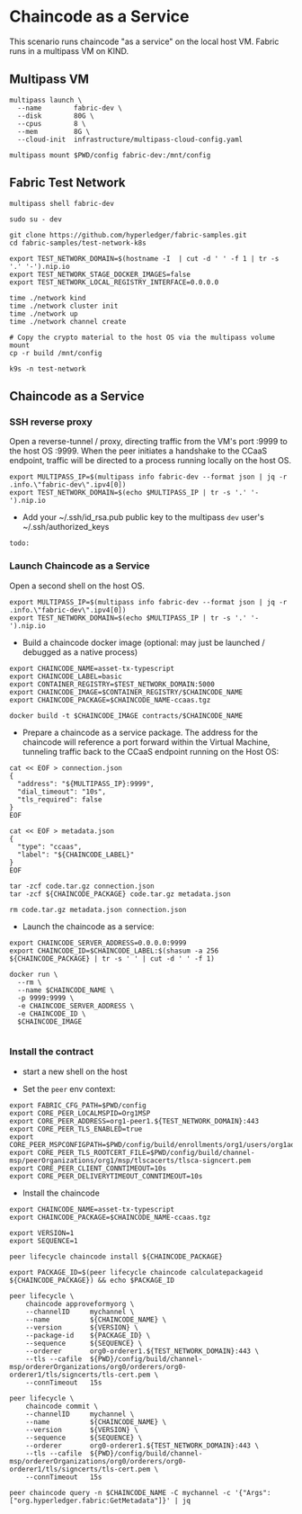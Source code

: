 # Chaincode as a Service 

This scenario runs chaincode "as a service" on the local host VM.  Fabric runs in a multipass VM on KIND.


## Multipass VM 

```shell
multipass launch \
  --name        fabric-dev \
  --disk        80G \
  --cpus        8 \
  --mem         8G \
  --cloud-init  infrastructure/multipass-cloud-config.yaml

multipass mount $PWD/config fabric-dev:/mnt/config

```


## Fabric Test Network 

```shell
multipass shell fabric-dev

sudo su - dev 
```

```shell
git clone https://github.com/hyperledger/fabric-samples.git
cd fabric-samples/test-network-k8s

export TEST_NETWORK_DOMAIN=$(hostname -I  | cut -d ' ' -f 1 | tr -s '.' '-').nip.io
export TEST_NETWORK_STAGE_DOCKER_IMAGES=false
export TEST_NETWORK_LOCAL_REGISTRY_INTERFACE=0.0.0.0

time ./network kind
time ./network cluster init
time ./network up
time ./network channel create
 
# Copy the crypto material to the host OS via the multipass volume mount 
cp -r build /mnt/config 

```

```shell
k9s -n test-network
```


## Chaincode as a Service 

### SSH reverse proxy

Open a reverse-tunnel / proxy, directing traffic from the VM's port :9999 to the host OS :9999.
When the peer initiates a handshake to the CCaaS endpoint, traffic will be directed to a process 
running locally on the host OS. 

```shell
export MULTIPASS_IP=$(multipass info fabric-dev --format json | jq -r .info.\"fabric-dev\".ipv4[0])
export TEST_NETWORK_DOMAIN=$(echo $MULTIPASS_IP | tr -s '.' '-').nip.io

```

- Add your ~/.ssh/id_rsa.pub public key to the multipass `dev` user's ~/.ssh/authorized_keys

```shell
todo: 
```


### Launch Chaincode as a Service 

Open a second shell on the host OS. 

```shell
export MULTIPASS_IP=$(multipass info fabric-dev --format json | jq -r .info.\"fabric-dev\".ipv4[0])
export TEST_NETWORK_DOMAIN=$(echo $MULTIPASS_IP | tr -s '.' '-').nip.io

```

- Build a chaincode docker image (optional: may just be launched / debugged as a native process)
```shell
export CHAINCODE_NAME=asset-tx-typescript
export CHAINCODE_LABEL=basic
export CONTAINER_REGISTRY=$TEST_NETWORK_DOMAIN:5000
export CHAINCODE_IMAGE=$CONTAINER_REGISTRY/$CHAINCODE_NAME
export CHAINCODE_PACKAGE=$CHAINCODE_NAME-ccaas.tgz 

docker build -t $CHAINCODE_IMAGE contracts/$CHAINCODE_NAME 

```

- Prepare a chaincode as a service package.  The address for the chaincode will reference a port forward 
  within the Virtual Machine, tunneling traffic back to the CCaaS endpoint running on the Host OS:
```shell
cat << EOF > connection.json
{
  "address": "${MULTIPASS_IP}:9999",
  "dial_timeout": "10s",
  "tls_required": false
}
EOF

cat << EOF > metadata.json
{
  "type": "ccaas",
  "label": "${CHAINCODE_LABEL}"
}
EOF

tar -zcf code.tar.gz connection.json
tar -zcf ${CHAINCODE_PACKAGE} code.tar.gz metadata.json

rm code.tar.gz metadata.json connection.json 

```

- Launch the chaincode as a service: 
```shell
export CHAINCODE_SERVER_ADDRESS=0.0.0.0:9999
export CHAINCODE_ID=$CHAINCODE_LABEL:$(shasum -a 256 ${CHAINCODE_PACKAGE} | tr -s ' ' | cut -d ' ' -f 1)

docker run \
  --rm \
  --name $CHAINCODE_NAME \
  -p 9999:9999 \
  -e CHAINCODE_SERVER_ADDRESS \
  -e CHAINCODE_ID \
  $CHAINCODE_IMAGE
    
```


### Install the contract 

- start a new shell on the host 

- Set the `peer` env context:
```shell
export FABRIC_CFG_PATH=$PWD/config
export CORE_PEER_LOCALMSPID=Org1MSP
export CORE_PEER_ADDRESS=org1-peer1.${TEST_NETWORK_DOMAIN}:443
export CORE_PEER_TLS_ENABLED=true
export CORE_PEER_MSPCONFIGPATH=$PWD/config/build/enrollments/org1/users/org1admin/msp
export CORE_PEER_TLS_ROOTCERT_FILE=$PWD/config/build/channel-msp/peerOrganizations/org1/msp/tlscacerts/tlsca-signcert.pem
export CORE_PEER_CLIENT_CONNTIMEOUT=10s
export CORE_PEER_DELIVERYTIMEOUT_CONNTIMEOUT=10s

```

- Install the chaincode
```shell
export CHAINCODE_NAME=asset-tx-typescript
export CHAINCODE_PACKAGE=$CHAINCODE_NAME-ccaas.tgz 

export VERSION=1
export SEQUENCE=1

```

```shell
peer lifecycle chaincode install ${CHAINCODE_PACKAGE}

export PACKAGE_ID=$(peer lifecycle chaincode calculatepackageid ${CHAINCODE_PACKAGE}) && echo $PACKAGE_ID

peer lifecycle \
	chaincode approveformyorg \
	--channelID     mychannel \
	--name          ${CHAINCODE_NAME} \
	--version       ${VERSION} \
	--package-id    ${PACKAGE_ID} \
	--sequence      ${SEQUENCE} \
	--orderer       org0-orderer1.${TEST_NETWORK_DOMAIN}:443 \
	--tls --cafile  ${PWD}/config/build/channel-msp/ordererOrganizations/org0/orderers/org0-orderer1/tls/signcerts/tls-cert.pem \
	--connTimeout   15s

peer lifecycle \
	chaincode commit \
	--channelID     mychannel \
	--name          ${CHAINCODE_NAME} \
	--version       ${VERSION} \
	--sequence      ${SEQUENCE} \
	--orderer       org0-orderer1.${TEST_NETWORK_DOMAIN}:443 \
	--tls --cafile  ${PWD}/config/build/channel-msp/ordererOrganizations/org0/orderers/org0-orderer1/tls/signcerts/tls-cert.pem \
	--connTimeout   15s

```

```shell
peer chaincode query -n $CHAINCODE_NAME -C mychannel -c '{"Args":["org.hyperledger.fabric:GetMetadata"]}' | jq

```


